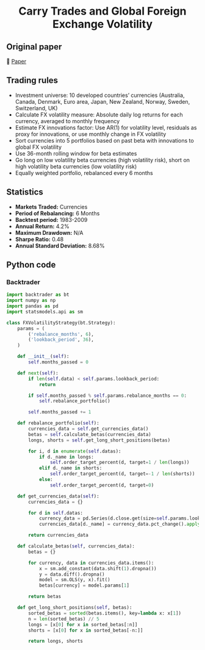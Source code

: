 <div align="center">
  <h1>Carry Trades and Global Foreign Exchange Volatility</h1>
</div>

## Original paper

📕 [Paper](https://papers.ssrn.com/sol3/papers.cfm?abstract_id=1342968)

## Trading rules

- Investment universe: 10 developed countries’ currencies (Australia, Canada, Denmark, Euro area, Japan, New Zealand, Norway, Sweden, Switzerland, UK)
- Calculate FX volatility measure: Absolute daily log returns for each currency, averaged to monthly frequency
- Estimate FX innovations factor: Use AR(1) for volatility level, residuals as proxy for innovations, or use monthly change in FX volatility
- Sort currencies into 5 portfolios based on past beta with innovations to global FX volatility
- Use 36-month rolling window for beta estimates
- Go long on low volatility beta currencies (high volatility risk), short on high volatility beta currencies (low volatility risk)
- Equally weighted portfolio, rebalanced every 6 months

## Statistics

- **Markets Traded:** Currencies
- **Period of Rebalancing:** 6 Months
- **Backtest period:** 1983-2009
- **Annual Return:** 4.2%
- **Maximum Drawdown:** N/A
- **Sharpe Ratio:** 0.48
- **Annual Standard Deviation:** 8.68%

## Python code

### Backtrader

```python
import backtrader as bt
import numpy as np
import pandas as pd
import statsmodels.api as sm

class FXVolatilityStrategy(bt.Strategy):
    params = (
        ('rebalance_months', 6),
        ('lookback_period', 36),
    )

    def __init__(self):
        self.months_passed = 0

    def next(self):
        if len(self.data) < self.params.lookback_period:
            return

        if self.months_passed % self.params.rebalance_months == 0:
            self.rebalance_portfolio()

        self.months_passed += 1

    def rebalance_portfolio(self):
        currencies_data = self.get_currencies_data()
        betas = self.calculate_betas(currencies_data)
        longs, shorts = self.get_long_short_positions(betas)

        for i, d in enumerate(self.datas):
            if d._name in longs:
                self.order_target_percent(d, target=1 / len(longs))
            elif d._name in shorts:
                self.order_target_percent(d, target=-1 / len(shorts))
            else:
                self.order_target_percent(d, target=0)

    def get_currencies_data(self):
        currencies_data = {}

        for d in self.datas:
            currency_data = pd.Series(d.close.get(size=self.params.lookback_period))
            currencies_data[d._name] = currency_data.pct_change().apply(np.log).abs().resample('M').mean()

        return currencies_data

    def calculate_betas(self, currencies_data):
        betas = {}

        for currency, data in currencies_data.items():
            x = sm.add_constant(data.shift(1).dropna())
            y = data.diff().dropna()
            model = sm.OLS(y, x).fit()
            betas[currency] = model.params[1]

        return betas

    def get_long_short_positions(self, betas):
        sorted_betas = sorted(betas.items(), key=lambda x: x[1])
        n = len(sorted_betas) // 5
        longs = [x[0] for x in sorted_betas[:n]]
        shorts = [x[0] for x in sorted_betas[-n:]]

        return longs, shorts

```
